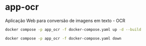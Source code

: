 # app-ocr
Aplicação Web para conversão de imagens em texto - OCR


```bash
docker compose -p app_ocr -f docker-compose.yaml up -d --build
```

```bash
docker compose -p app_ocr -f docker-compose.yaml down
```
